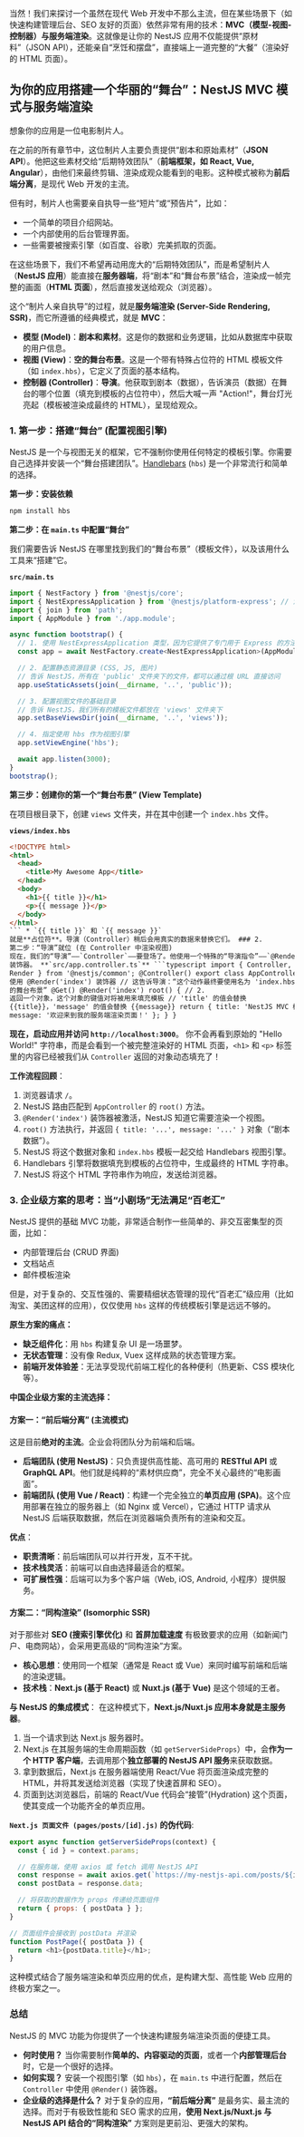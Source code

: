 当然！我们来探讨一个虽然在现代 Web 开发中不那么主流，但在某些场景下（如快速构建管理后台、SEO 友好的页面）依然非常有用的技术：**MVC（模型-视图-控制器）与服务端渲染**。这就像是让你的 NestJS 应用不仅能提供“原材料”（JSON API），还能亲自“烹饪和摆盘”，直接端上一道完整的“大餐”（渲染好的 HTML 页面）。

## 为你的应用搭建一个华丽的“舞台”：NestJS MVC 模式与服务端渲染

想象你的应用是一位电影制片人。

在之前的所有章节中，这位制片人主要负责提供“剧本和原始素材”（**JSON API**）。他把这些素材交给“后期特效团队”（**前端框架，如 React, Vue, Angular**），由他们来最终剪辑、渲染成观众能看到的电影。这种模式被称为**前后端分离**，是现代 Web 开发的主流。

但有时，制片人也需要亲自执导一些“短片”或“预告片”，比如：

- 一个简单的项目介绍网站。
- 一个内部使用的后台管理界面。
- 一些需要被搜索引擎（如百度、谷歌）完美抓取的页面。

在这些场景下，我们不希望再动用庞大的“后期特效团队”，而是希望制片人（**NestJS 应用**）能直接在**服务器端**，将“剧本”和“舞台布景”结合，渲染成一帧完整的画面（**HTML 页面**），然后直接发送给观众（浏览器）。

这个“制片人亲自执导”的过程，就是**服务端渲染 (Server-Side Rendering, SSR)**，而它所遵循的经典模式，就是 **MVC**：

- **模型 (Model)**：**剧本和素材**。这是你的数据和业务逻辑，比如从数据库中获取的用户信息。
- **视图 (View)**：**空的舞台布景**。这是一个带有特殊占位符的 HTML 模板文件（如 `index.hbs`），它定义了页面的基本结构。
- **控制器 (Controller)**：**导演**。他获取到剧本（数据），告诉演员（数据）在舞台的哪个位置（填充到模板的占位符中），然后大喊一声 "Action!"，舞台灯光亮起（模板被渲染成最终的 HTML），呈现给观众。

### 1. 第一步：搭建“舞台” (配置视图引擎)

NestJS 是一个与视图无关的框架，它不强制你使用任何特定的模板引擎。你需要自己选择并安装一个“舞台搭建团队”。[Handlebars](https://handlebarsjs.com/) (`hbs`) 是一个非常流行和简单的选择。

**第一步：安装依赖**

```bash
npm install hbs
```

**第二步：在 `main.ts` 中配置“舞台”**

我们需要告诉 NestJS 在哪里找到我们的“舞台布景”（模板文件），以及该用什么工具来“搭建”它。

**`src/main.ts`**

```typescript
import { NestFactory } from '@nestjs/core';
import { NestExpressApplication } from '@nestjs/platform-express'; // 注意！需要导入这个类型
import { join } from 'path';
import { AppModule } from './app.module';

async function bootstrap() {
  // 1. 使用 NestExpressApplication 类型，因为它提供了专门用于 Express 的方法
  const app = await NestFactory.create<NestExpressApplication>(AppModule);

  // 2. 配置静态资源目录 (CSS, JS, 图片)
  // 告诉 NestJS，所有在 'public' 文件夹下的文件，都可以通过根 URL 直接访问
  app.useStaticAssets(join(__dirname, '..', 'public'));

  // 3. 配置视图文件的基础目录
  // 告诉 NestJS，我们所有的模板文件都放在 'views' 文件夹下
  app.setBaseViewsDir(join(__dirname, '..', 'views'));

  // 4. 指定使用 hbs 作为视图引擎
  app.setViewEngine('hbs');

  await app.listen(3000);
}
bootstrap();
```

**第三步：创建你的第一个“舞台布景” (View Template)**

在项目根目录下，创建 `views` 文件夹，并在其中创建一个 `index.hbs` 文件。

**`views/index.hbs`**

````html
<!DOCTYPE html>
<html>
  <head>
    <title>My Awesome App</title>
  </head>
  <body>
    <h1>{{ title }}</h1>
    <p>{{ message }}</p>
  </body>
</html>
``` * `{{ title }}` 和 `{{ message }}`
就是**占位符**。导演（Controller）稍后会用真实的数据来替换它们。 ### 2.
第二步：“导演”就位 (在 Controller 中渲染视图)
现在，我们的“导演”——`Controller`——要登场了。他使用一个特殊的“导演指令”——`@Render()`
装饰器。 **`src/app.controller.ts`** ```typescript import { Controller, Get,
Render } from '@nestjs/common'; @Controller() export class AppController { // 1.
使用 @Render('index') 装饰器 // 这告诉导演：“这个动作最终要使用名为 'index.hbs'
的舞台布景” @Get() @Render('index') root() { // 2.
返回一个对象，这个对象的键值对将被用来填充模板 // 'title' 的值会替换
{{title}}，'message' 的值会替换 {{message}} return { title: 'NestJS MVC 模式',
message: '欢迎来到我的服务端渲染页面！' }; } }
````

**现在，启动应用并访问 `http://localhost:3000`**。
你不会再看到原始的 "Hello World!" 字符串，而是会看到一个被完整渲染好的 HTML 页面，`<h1>` 和 `<p>` 标签里的内容已经被我们从 `Controller` 返回的对象动态填充了！

**工作流程回顾**：

1.  浏览器请求 `/`。
2.  NestJS 路由匹配到 `AppController` 的 `root()` 方法。
3.  `@Render('index')` 装饰器被激活，NestJS 知道它需要渲染一个视图。
4.  `root()` 方法执行，并返回 `{ title: '...', message: '...' }` 对象（“剧本数据”）。
5.  NestJS 将这个数据对象和 `index.hbs` 模板一起交给 Handlebars 视图引擎。
6.  Handlebars 引擎将数据填充到模板的占位符中，生成最终的 HTML 字符串。
7.  NestJS 将这个 HTML 字符串作为响应，发送给浏览器。

### 3. 企业级方案的思考：当“小剧场”无法满足“百老汇”

NestJS 提供的基础 MVC 功能，非常适合制作一些简单的、非交互密集型的页面，比如：

- 内部管理后台 (CRUD 界面)
- 文档站点
- 邮件模板渲染

但是，对于复杂的、交互性强的、需要精细状态管理的现代“百老汇”级应用（比如淘宝、美团这样的应用），仅仅使用 `hbs` 这样的传统模板引擎是远远不够的。

**原生方案的痛点：**

- **缺乏组件化**：用 `hbs` 构建复杂 UI 是一场噩梦。
- **无状态管理**：没有像 Redux, Vuex 这样成熟的状态管理方案。
- **前端开发体验差**：无法享受现代前端工程化的各种便利（热更新、CSS 模块化等）。

**中国企业级方案的主流选择：**

#### **方案一：“前后端分离” (主流模式)**

这是目前**绝对的主流**。企业会将团队分为前端和后端。

- **后端团队 (使用 NestJS)**：只负责提供高性能、高可用的 **RESTful API** 或 **GraphQL API**。他们就是纯粹的“素材供应商”，完全不关心最终的“电影画面”。
- **前端团队 (使用 Vue / React)**：构建一个完全独立的**单页应用 (SPA)**。这个应用部署在独立的服务器上（如 Nginx 或 Vercel），它通过 HTTP 请求从 NestJS 后端获取数据，然后在浏览器端负责所有的渲染和交互。

**优点**：

- **职责清晰**：前后端团队可以并行开发，互不干扰。
- **技术栈灵活**：前端可以自由选择最适合的框架。
- **可扩展性强**：后端可以为多个客户端（Web, iOS, Android, 小程序）提供服务。

#### **方案二：“同构渲染” (Isomorphic SSR)**

对于那些对 **SEO (搜索引擎优化)** 和 **首屏加载速度** 有极致要求的应用（如新闻门户、电商网站），会采用更高级的“同构渲染”方案。

- **核心思想**：使用同一个框架（通常是 React 或 Vue）来同时编写前端和后端的渲染逻辑。
- **技术栈**：**Next.js (基于 React)** 或 **Nuxt.js (基于 Vue)** 是这个领域的王者。

**与 NestJS 的集成模式**：
在这种模式下，**Next.js/Nuxt.js 应用本身就是主服务器**。

1.  当一个请求到达 Next.js 服务器时。
2.  Next.js 在其服务端的生命周期函数（如 `getServerSideProps`）中，会**作为一个 HTTP 客户端**，去调用那个**独立部署的 NestJS API 服务**来获取数据。
3.  拿到数据后，Next.js 在服务器端使用 React/Vue 将页面渲染成完整的 HTML，并将其发送给浏览器（实现了快速首屏和 SEO）。
4.  页面到达浏览器后，前端的 React/Vue 代码会“接管”(Hydration) 这个页面，使其变成一个功能齐全的单页应用。

**`Next.js 页面文件 (pages/posts/[id].js)` 的伪代码**:

```javascript
export async function getServerSideProps(context) {
  const { id } = context.params;

  // 在服务端，使用 axios 或 fetch 调用 NestJS API
  const response = await axios.get(`https://my-nestjs-api.com/posts/${id}`);
  const postData = response.data;

  // 将获取的数据作为 props 传递给页面组件
  return { props: { postData } };
}

// 页面组件会接收到 postData 并渲染
function PostPage({ postData }) {
  return <h1>{postData.title}</h1>;
}
```

这种模式结合了服务端渲染和单页应用的优点，是构建大型、高性能 Web 应用的终极方案之一。

### 总结

NestJS 的 MVC 功能为你提供了一个快速构建服务端渲染页面的便捷工具。

- **何时使用？** 当你需要制作**简单的、内容驱动的页面**，或者一个**内部管理后台**时，它是一个很好的选择。
- **如何实现？** 安装一个视图引擎（如 `hbs`），在 `main.ts` 中进行配置，然后在 `Controller` 中使用 `@Render()` 装饰器。
- **企业级的选择是什么？** 对于复杂的应用，**“前后端分离”** 是最务实、最主流的选择。而对于有极致性能和 SEO 需求的应用，**使用 Next.js/Nuxt.js 与 NestJS API 结合的“同构渲染”** 方案则是更前沿、更强大的架构。
